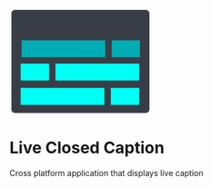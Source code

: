 [![Airit Logo](/src/assets/images/CC_logo.png)]()

# Live Closed Caption
Cross platform application that displays live caption
